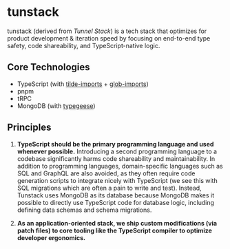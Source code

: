 # tunstack

tunstack (derived from _Tunnel Stack_) is a tech stack that optimizes for product development & iteration speed by focusing on end-to-end type safety, code shareability, and TypeScript-native logic.

## Core Technologies

- TypeScript (with [tilde-imports](https://github.com/Tunnel-Labs/tilde-imports) + [glob-imports](https://github.com/Tunnel-Labs/glob-imports))
- pnpm
- tRPC
- MongoDB (with [typegeese](https://github.com/Tunnel-Labs/typegeese))

## Principles

1. **TypeScript should be the primary programming language and used whenever possible.** Introducing a second programming language to a codebase significantly harms code shareability and maintainability. In addition to programming languages, domain-specific languages such as SQL and GraphQL are also avoided, as they often require code generation scripts to integrate nicely with TypeScript (we see this with SQL migrations which are often a pain to write and test). Instead, Tunstack uses MongoDB as its database because MongoDB makes it possible to directly use TypeScript code for database logic, including defining data schemas and schema migrations.

2. **As an application-oriented stack, we ship custom modifications (via patch files) to core tooling like the TypeScript compiler to optimize developer ergonomics.**
